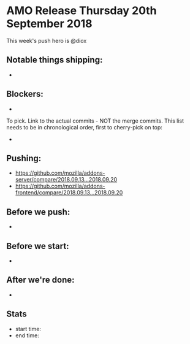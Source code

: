 # AMO Release Thursday 20th September 2018

This week's push hero is @diox

## Notable things shipping:

*

## Blockers:

*

To pick. Link to the actual commits - NOT the merge commits. This list needs
to be in chronological order, first to cherry-pick on top:

*

## Pushing:

* https://github.com/mozilla/addons-server/compare/2018.09.13...2018.09.20
* https://github.com/mozilla/addons-frontend/compare/2018.09.13...2018.09.20


## Before we push:

*

## Before we start:

*

## After we're done:

*

## Stats

* start time:
* end time:
